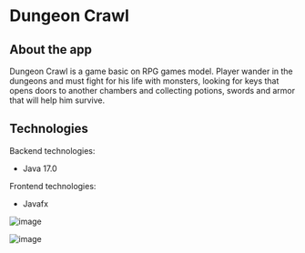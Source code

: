 # Dungeon Crawl

## About the app

Dungeon Crawl is a game basic on RPG games model.
Player wander in the dungeons and must fight for his life with monsters, looking for keys that opens doors to another chambers and collecting potions, swords and armor that will help him survive.



## Technologies

Backend technologies:

- Java 17.0

Frontend technologies:

- Javafx

![image](https://user-images.githubusercontent.com/89380131/165111147-3ca45661-8759-4245-99c3-b11324bbec3b.png)


![image](https://user-images.githubusercontent.com/89380131/165110663-5dc5da74-e240-4c07-b3e0-1e1423bfc1a5.png)
